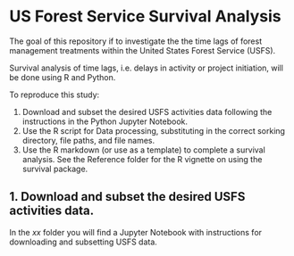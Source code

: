 # US Forest Service Survival Analysis
The goal of this repository if to investigate the the time lags of forest management treatments within the United States Forest Service (USFS). 

Survival analysis of time lags, i.e. delays in activity or project initiation, will be done using R and Python.

To reproduce this study:
1. Download and subset the desired USFS activities data following the instructions in the Python Jupyter Notebook.
2. Use the R script for Data processing, substituting in the correct sorking directory, file paths, and file names. 
3. Use the R markdown (or use as a template) to complete a survival analysis. See the Reference folder for the R vignette on using the survival package. 

## 1. Download and subset the desired USFS activities data.

In the *xx* folder you will find a Jupyter Notebook with instructions for downloading and subsetting USFS data.
